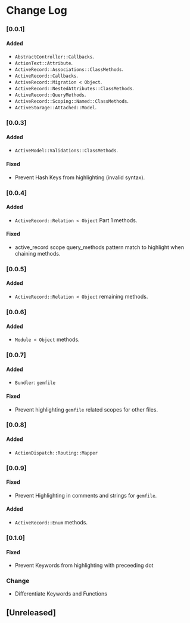 # Change Log

### [0.0.1]

#### Added
- `AbstractController::Callbacks`.
- `ActionText::Attribute`.
- `ActiveRecord::Associations::ClassMethods`.
- `ActiveRecord::Callbacks`.
- `ActiveRecord::Migration < Object`.
- `ActiveRecord::NestedAttributes::ClassMethods`.
- `ActiveRecord::QueryMethods`.
- `ActiveRecord::Scoping::Named::ClassMethods`.
- `ActiveStorage::Attached::Model`.

### [0.0.3]
#### Added
- `ActiveModel::Validations::ClassMethods`.

#### Fixed
- Prevent Hash Keys from highlighting (invalid syntax).

### [0.0.4]
#### Added
- `ActiveRecord::Relation < Object` Part 1 methods.

#### Fixed
- active_record scope query_methods pattern match to highlight when chaining methods.

### [0.0.5]
#### Added
- `ActiveRecord::Relation < Object` remaining methods.

### [0.0.6]
#### Added
- `Module < Object` methods.

### [0.0.7]
#### Added
- `Bundler`: `gemfile`

#### Fixed
- Prevent highlighting `gemfile` related scopes for other files.

### [0.0.8]
#### Added
- `ActionDispatch::Routing::Mapper`

### [0.0.9]
#### Fixed
- Prevent Highlighting in comments and strings for `gemfile`.

#### Added
- `ActiveRecord::Enum` methods.

### [0.1.0]
#### Fixed
- Prevent Keywords from highlighting with preceeding dot

### Change
- Differentiate Keywords and Functions

## [Unreleased]
